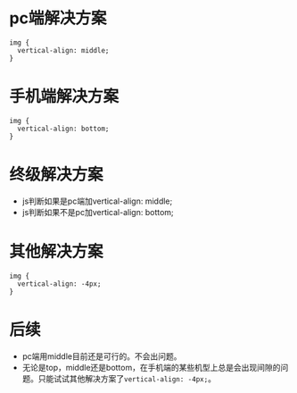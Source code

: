 # pc端解决方案
```
img {
  vertical-align: middle;
}
```
# 手机端解决方案
```
img {
  vertical-align: bottom;
}
```
# 终级解决方案
* js判断如果是pc端加vertical-align: middle;
* js判断如果不是pc加vertical-align: bottom;
# 其他解决方案
```
img {
  vertical-align: -4px;
}
```

# 后续
* pc端用middle目前还是可行的。不会出问题。
* 无论是top，middle还是bottom，在手机端的某些机型上总是会出现间隙的问题。只能试试其他解决方案了```vertical-align: -4px;```。
